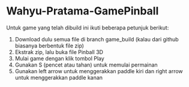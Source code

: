 # Wahyu-Pratama-GamePinball
Untuk game yang telah dibuild ini ikuti beberapa petunjuk berikut:

1. Download dulu semua file di branch game_build (kalau dari github biasanya berbentuk file zip)
2. Ekstrak zip, lalu buka file Pinball 3D
3. Mulai game dengan klik tombol Play
4. Gunakan S (pencet atau tahan) untuk memulai permainan
5. Gunakan left arrow untuk menggerakkan paddle kiri dan right arrow untuk menggerakkan paddle kanan
